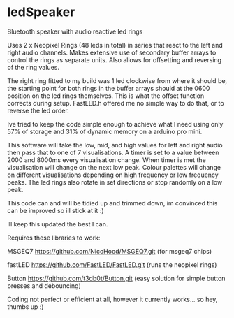 # ledSpeaker
Bluetooth speaker with audio reactive led rings

Uses 2 x Neopixel Rings (48 leds in total) in series that react to the left and right audio channels.
Makes extensive use of secondary buffer arrays to control the rings as separate units. Also allows for offsetting and reversing of the ring values. 

The right ring fitted to my build was 1 led clockwise from where it should be, the starting point for both rings in the buffer arrays should at the 0600 position on the led rings themselves. This is what the offset function corrects during setup. FastLED.h offered me no simple way to do that, or to reverse the led order.

Ive tried to keep the code simple enough to achieve what I need using only 57% of storage and 31% of dynamic memory on a arduino pro mini.

This software will take the low, mid, and high values for left and right audio then pass that to one of 7 visualisations. A timer is set to a value between 2000 and 8000ms every visualisation change. When timer is met the visualisation will change on the next low peak.
Colour palettes will change on different visualisations depending on high frequency or low frequency peaks. The led rings also rotate in set directions or stop randomly on a low peak.

This code can and will be tidied up and trimmed down, im convinced this can be improved so ill stick at it :)

Ill keep this updated the best I can.

Requires these libraries to work:

MSGEQ7 https://github.com/NicoHood/MSGEQ7.git       (for msgeq7 chips)

fastLED https://github.com/FastLED/FastLED.git      (runs the neopixel rings)

Button https://github.com/t3db0t/Button.git         (easy solution for simple button presses and debouncing)

Coding not perfect or efficient at all, however it currently works... so hey, thumbs up :) 
